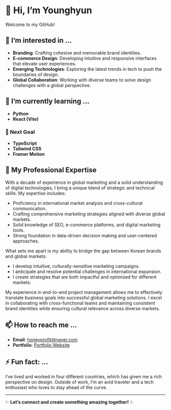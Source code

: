 # 👋 Hi, I’m Younghyun

Welcome to my GitHub!

## 👀 I’m interested in ...
- **Branding**: Crafting cohesive and memorable brand identities.
- **E-commerce Design**: Developing intuitive and responsive interfaces that elevate user experiences.
- **Emerging Technologies**: Exploring the latest trends in tech to push the boundaries of design.
- **Global Collaboration**: Working with diverse teams to solve design challenges with a global perspective.

## 🌱 I’m currently learning ...
- **Python**
- **React (Vite)**

### 🚀 Next Goal
- **TypeScript**
- **Tailwind CSS**
- **Framer Motion**

## 💼 My Professional Expertise
With a decade of experience in global marketing and a solid understanding of digital technologies, I bring a unique blend of strategic and technical skills. My expertise includes:

- Proficiency in international market analysis and cross-cultural communication.
- Crafting comprehensive marketing strategies aligned with diverse global markets.
- Solid knowledge of SEO, e-commerce platforms, and digital marketing tools.
- Strong foundation in data-driven decision making and user-centered approaches.

What sets me apart is my ability to bridge the gap between Korean brands and global markets:

- I develop intuitive, culturally-sensitive marketing campaigns.
- I anticipate and resolve potential challenges in international expansion.
- I create strategies that are both impactful and optimized for different markets.

My experience in end-to-end project management allows me to effectively translate business goals into successful global marketing solutions. I excel in collaborating with cross-functional teams and maintaining consistent brand identities while ensuring cultural relevance across diverse markets.

## 📫 How to reach me ...
- **Email**: honeyprofit@naver.com
- **Portfolio**: [Portfolio Website](https://honeyprofit.github.io/seo)

## ⚡ Fun fact: ...
I’ve lived and worked in four different countries, which has given me a rich perspective on design. Outside of work, I’m an avid traveler and a tech enthusiast who loves to stay ahead of the curve.

---

✨ **Let’s connect and create something amazing together!** ✨
